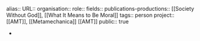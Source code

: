 alias::
URL::
organisation::
role::
fields::
publications-productions:: [[Society Without God]], [[What It Means to Be Moral]] 
tags:: person
project:: [[AMT]], [[Metamechanica]] [[AMT]]
public:: true

-